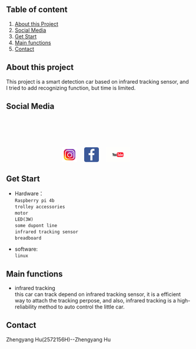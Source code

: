 
## Table of content



<ol>
    <li><a href="#about-this-project">About this Project</a></li>
    <li><a href="#social-media">Social Media</a></li>
    <li><a href="#get-start">Get Start</a></li>
    <li><a href="#main-functions">Main functions</a</li>
    <li><a href="#contact">Contact</a></li>
</ol>


## About this project
This project is a smart detection car based on infrared tracking sensor, and I tried to add recognizing function, but time is limited.

## Social Media
<br />
<div align="center">
  <br />
  <p align="center">
    <br />
    <br />
    <a href="https://www.instagram.com/p/CR0bGrPI6H_dChvFR_IYnrBeIBO0TZcWyJS1TY0/"><img height=40 src="image/instagram.jpg"></img></a>&nbsp;&nbsp;&nbsp;&nbsp;
        <a href="https://www.facebook.com/zhengyang.hu.5/videos/359145035623682"><img height=40 src="image/facebook.png"></img></a>&nbsp;&nbsp;&nbsp;&nbsp;
    <a href="https://www.youtube.com/watch?v=86xGaaVowuE"><img height=40 src="image/youtube.png"></img></a>&nbsp;&nbsp;&nbsp;&nbsp;
    </p>
</div>

## Get Start
* Hardware：<br>
    `Raspberry pi 4b `<br>
               `trolley accessories` <br>
               `motor`<br>
               `LED(3W)`<br>
               `some dupont line` <br>
               `infrared tracking sensor`<br>
               `breadboard` <br>
           
* software: <br>
           `linux`
           
## Main functions
 * infrared tracking<br>
  this car can track depend on infrared tracking sensor, it is a efficient way to attach the tracking perpose, and also, infrared tracking is a high-reliability method to auto control the little car.
    

   
   
 ## Contact
  Zhengyang Hu(2572156H)--Zhengyang Hu <br>

